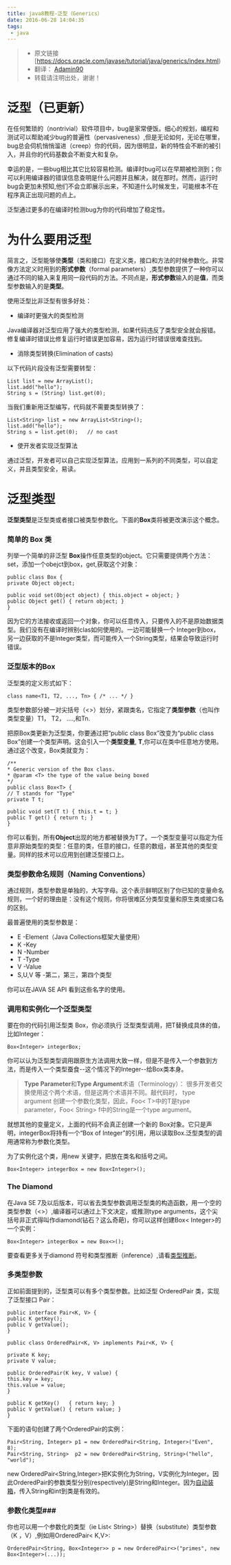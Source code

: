 ```yaml
---
title: java8教程-泛型（Generics）
date: 2016-06-28 14:04:35
tags:
 - java
---
```

> - 原文链接 [https://docs.oracle.com/javase/tutorial/java/generics/index.html)
> - 翻译： [Adamin90](https://github.com/adamin1990)
> - 转载请注明出处，谢谢！



# 泛型（已更新） #

 在任何繁琐的（nontrivial）软件项目中，bug是家常便饭。细心的规划，编程和测试可以帮助减少bug的普遍性（pervasiveness）,但是无论如何，无论在哪里，bug总会伺机悄悄溜进（creep）你的代码，因为很明显，新的特性会不断的被引入，并且你的代码基数会不断变大和复杂。
  
  幸运的是，一些bug相比其它比较容易检测。编译时bug可以在早期被检测到；你可以利用编译器的错误信息查明是什么问题并且解决，就在那时。然而，运行时bug会更加未预知,他们不会立即展示出来，不知道什么时候发生，可能根本不在程序真正出现问题的点上。

泛型通过更多的在编译时检测bug为你的代码增加了稳定性。
<!--more-->
# 为什么要用泛型 #

简言之，泛型能够使**类型**（类和接口）在定义类，接口和方法的时候参数化。非常像方法定义时用到的**形式参数**（formal parameters）,类型参数提供了一种你可以通过不同的输入来复用同一段代码的方法。不同点是，**形式参数**输入的是**值**，而类型参数输入的是**类型**。

使用泛型比非泛型有很多好处：

- 编译时更强大的类型检测


 Java编译器对泛型应用了强大的类型检测，如果代码违反了类型安全就会报错。修复编译时错误比修复运行时错误更加容易，因为运行时错误很难查找到。

- 消除类型转换(Elimination of casts)

 以下代码片段没有泛型需要转型：

    List list = new ArrayList();
	list.add("hello");
	String s = (String) list.get(0);
当我们重新用泛型编写，代码就不需要类型转换了：

    List<String> list = new ArrayList<String>();
	list.add("hello");
	String s = list.get(0);   // no cast

- 使开发者实现泛型算法

通过泛型，开发者可以自己实现泛型算法，应用到一系列的不同类型，可以自定义，并且类型安全，易读。

# 泛型类型 #

**泛型类型**是泛型类或者接口被类型参数化。下面的**Box**类将被更改演示这个概念。

### 简单的 Box 类 ###

列举一个简单的非泛型 **Box**操作任意类型的object。它只需要提供两个方法：set，添加一个obejct到box，get,获取这个对象：

    public class Box {
    private Object object;

    public void set(Object object) { this.object = object; }
    public Object get() { return object; }
    }
因为它的方法接收或返回一个对象，你可以任意传入，只要传入的不是原始数据类型。我们没有在编译时辨别clas如何使用的。一边可能替换一个 Integer到box，另一边获取的不是Integer类型，而可能传入一个String类型，结果会导致运行时错误。

### 泛型版本的Box ###

泛型类的定义形式如下：

    class name<T1, T2, ..., Tn> { /* ... */ }

类型参数部分被一对尖括号（<>）划分，紧跟类名，它指定了**类型参数**（也叫作类型变量）T1， T2， ....,和Tn.

把原Box类更新为泛型类，你要通过把“public class Box”改变为“public class Box<T>”创建一个类型声明。这会引入一个**类型变量**, **T**,你可以在类中任意地方使用。通过这个改变，Box类就变为：

    /**
 	* Generic version of the Box class.
 	* @param <T> the type of the value being boxed
 	*/
	public class Box<T> {
    // T stands for "Type"
    private T t;

    public void set(T t) { this.t = t; }
    public T get() { return t; }
	}

你可以看到，所有**Object**出现的地方都被替换为T了。一个类型变量可以指定为任意非原始类型的类型：任意的类，任意的接口，任意的数组，甚至其他的类型变量。同样的技术可以应用到创建泛型接口上。

### 类型参数命名规则（Naming Conventions） ###

通过规则，类型参数是单独的，大写字母。这个表示鲜明区别了你已知的变量命名规则，一个好的理由是：没有这个规则，你将很难区分类型变量和原生类或接口名的区别。

最普遍使用的类型参数是：

- E -Element（Java Collections框架大量使用）
- K -Key
- N -Number
- T -Type
- V -Value 
- S,U,V 等 -第二，第三，第四个类型

你可以在JAVA SE API 看到这些名字的使用。

### 调用和实例化一个泛型类型  ###
要在你的代码引用泛型类 Box，你必须执行 泛型类型调用，把T替换成具体的值，比如Integer： 

    Box<Integer> integerBox;

你可以认为泛型类型调用跟原生方法调用大致一样，但是不是传入一个参数到方法，而是传入一个类型蚕食--这个情况下的Integer--给Box类本身。
> **Type Parameter**和**Type Argument**术语（Terminology）：
> 很多开发者交换使用这个两个术语，但是这两个术语并不同。敲代码时，
> type argument 创建一个参数化类型，因此，Foo< T>中的T是type parameter，Foo< String> f中的String是一个type argument。

就想其他的变量定义，上面的代码不会真正创建一个新的 Box对象。它只是声明，integerBox将持有一个“Box of Integer”的引用，用以读取Box<Integer>.泛型类型的调用通常称为参数化类型。

为了实例化这个类，用new 关键字，把<Integer>放在类名和括号之间。

    Box<Integer> integerBox = new Box<Integer>();

### The Diamond ###
在Java SE 7及以后版本，可以省去类型参数调用泛型类的构造函数，用一个空的类型参数（<>）,编译器可以通过上下文决定，或推测type arguments，这个尖括号非正式得叫作diamond(钻石？这么奇葩)，你可以这样创建Box< Integer>的一个实例：

    Box<Integer> integerBox = new Box<>();
要查看更多关于diamond 符号和类型推断（inference）,请看[类型推断](https://docs.oracle.com/javase/tutorial/java/generics/genTypeInference.html)。

### 多类型参数 ###
正如前面提到的，泛型类可以有多个类型参数。比如泛型 OrderedPair 类，实现了泛型接口 Pair：

    public interface Pair<K, V> {
    public K getKey();
    public V getValue();
	}

	public class OrderedPair<K, V> implements Pair<K, V> {

    private K key;
    private V value;

    public OrderedPair(K key, V value) {
	this.key = key;
	this.value = value;
    }

    public K getKey()	{ return key; }
    public V getValue() { return value; }
	}
下面的语句创建了两个OrderedPair的实例：


    Pair<String, Integer> p1 = new OrderedPair<String, Integer>("Even", 8);
	Pair<String, String>  p2 = new OrderedPair<String, String>("hello", "world");

new OrderedPair<String,Integer>把K实例化为String，V实例化为Integer。因此OrderedPair的参数类型分别(respectively)是String和Integer。因为[自动装箱](https://docs.oracle.com/javase/tutorial/java/data/autoboxing.html)，传入String和int到类是有效的。

### 参数化类型###

你也可以用一个参数化的类型（ie List< String>）替换（substitute）类型参数（K ，V）,例如用OrderedPair< K,V>:

    OrderedPair<String, Box<Integer>> p = new OrderedPair<>("primes", new Box<Integer>(...));




    
